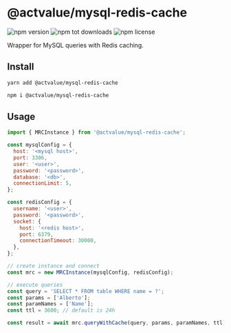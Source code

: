 # @actvalue/mysql-redis-cache

![npm version](https://badgen.net/npm/v/@actvalue/mysql-redis-cache)
![npm tot downloads](https://badgen.net/npm/dt/@actvalue/mysql-redis-cache)
![npm license](https://badgen.net/npm/license/@actvalue/mysql-redis-cache)

Wrapper for MySQL queries with Redis caching.

## Install

```bash
yarn add @actvalue/mysql-redis-cache
```

```bash
npm i @actvalue/mysql-redis-cache
```

## Usage

```javascript
import { MRCInstance } from '@actvalue/mysql-redis-cache';

const mysqlConfig = {
  host: '<mysql host>',
  port: 3306,
  user: '<user>',
  password: '<password>',
  database: '<db>',
  connectionLimit: 5,
};

const redisConfig = {
  username: '<user>',
  password: '<password>',
  socket: {
    host: '<redis host>',
    port: 6379,
    connectionTimeout: 30000,
  },
};

// create instance and connect
const mrc = new MRCInstance(mysqlConfig, redisConfig);

// execute queries
const query = 'SELECT * FROM table WHERE name = ?';
const params = ['Alberto'];
const paramNames = ['Name'];
const ttl = 3600; // default is 24h

const result = await mrc.queryWithCache(query, params, paramNames, ttl);
```
